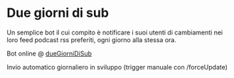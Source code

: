 # Due giorni di sub

Un semplice bot il cui compito è notificare i suoi utenti 
di cambiamenti nei loro feed podcast rss preferiti, ogni giorno 
alla stessa ora.

Bot online @ [dueGiorniDiSub](https://t.me/dailyRssBot)

Invio automatico giornaliero in sviluppo (trigger manuale con /forceUpdate)
